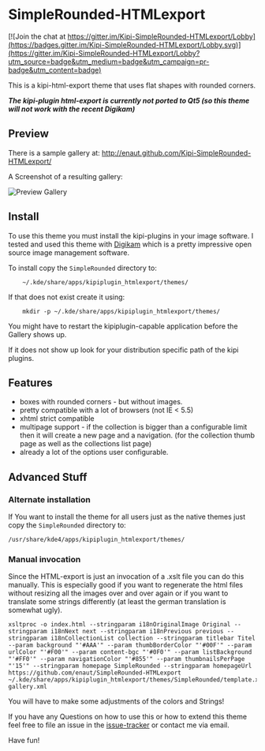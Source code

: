 SimpleRounded-HTMLexport
========================

[![Join the chat at https://gitter.im/Kipi-SimpleRounded-HTMLexport/Lobby](https://badges.gitter.im/Kipi-SimpleRounded-HTMLexport/Lobby.svg)](https://gitter.im/Kipi-SimpleRounded-HTMLexport/Lobby?utm_source=badge&utm_medium=badge&utm_campaign=pr-badge&utm_content=badge)

This is a kipi-html-export theme that uses flat shapes with rounded corners.

***The kipi-plugin html-export is currently not ported to Qt5 (so this theme will not work with the recent Digikam)***

Preview
-------
There is a sample gallery at: http://enaut.github.com/Kipi-SimpleRounded-HTMLexport/

A Screenshot of a resulting gallery:

![Preview Gallery](https://raw.github.com/enaut/Kipi-SimpleRounded-HTMLexport/master/SimpleRounded/previewBig.png)

Install
-------
To use this theme you must install the kipi-plugins in your image software. I tested and used this theme with [Digikam](http://www.digikam.org/) which is a pretty impressive open source image management software.

To install copy the `SimpleRounded` directory to:
```
    ~/.kde/share/apps/kipiplugin_htmlexport/themes/
```
If that does not exist create it using:
```
    mkdir -p ~/.kde/share/apps/kipiplugin_htmlexport/themes/
```
You might have to restart the kipiplugin-capable application before the Gallery shows up.

If it does not show up look for your distribution specific path of the kipi plugins.

Features
--------
  * boxes with rounded corners - but without images.
  * pretty compatible with a lot of browsers (not IE < 5.5)
  * xhtml strict compatible
  * multipage support - if the collection is bigger than a configurable limit then it will create a new page and a navigation. (for the collection thumb page as well as the collections list page)
  * already a lot of the options user configurable.

Advanced Stuff
--------------
### Alternate installation
If You want to install the theme for all users just as the native themes just copy the `SimpleRounded` directory to:
```
/usr/share/kde4/apps/kipiplugin_htmlexport/themes/
```

### Manual invocation
Since the HTML-export is just an invocation of a .xslt file you can do this manually.
This is especially good if you want to regenerate the html files without resizing all the images over and over again
or if you want to translate some strings differently (at least the german translation is somewhat ugly).
```
xsltproc -o index.html --stringparam i18nOriginalImage Original --stringparam i18nNext next --stringparam i18nPrevious previous --stringparam i18nCollectionList collection --stringparam titlebar Titel --param background "'#AAA'" --param thumbBorderColor "'#00F'" --param urlColor "'#F00'" --param content-bgc "'#0F0'" --param listBackground "'#FF0'" --param navigationColor "'#855'" --param thumbnailsPerPage "'15'" --stringparam homepage SimpleRounded --stringparam homepageUrl https://github.com/enaut/SimpleRounded-HTMLexport ~/.kde/share/apps/kipiplugin_htmlexport/themes/SimpleRounded/template.xsl gallery.xml
```
You will have to make some adjustments of the colors and Strings!

If you have any Questions on how to use this or how to extend this theme feel free to file an issue in the [issue-tracker](https://github.com/enaut/SimpleRounded-HTMLexport/issues) or contact me via email.

Have fun!
